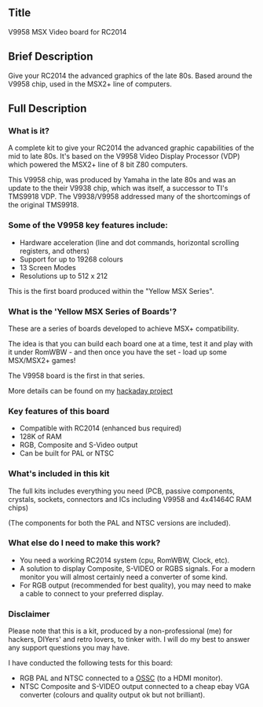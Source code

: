 

## Title

V9958 MSX Video board for RC2014

## Brief Description

Give your RC2014 the advanced graphics of the late 80s.  Based around the V9958 chip, used in the MSX2+ line of computers.

## Full Description

### What is it?

A complete kit to give your RC2014 the advanced graphic capabilities of the mid to late 80s. It's based on the V9958 Video Display Processor (VDP) which powered
the MSX2+ line of 8 bit Z80 computers.

This V9958 chip, was produced by Yamaha in the late 80s and was an update to the their V9938 chip, which was itself, a successor to TI's TMS9918 VDP.  The V9938/V9958 addressed many of the shortcomings of the original TMS9918.


### Some of the V9958 key features include:

* Hardware acceleration (line and dot commands, horizontal scrolling registers, and others)
* Support for up to 19268 colours
* 13 Screen Modes
* Resolutions up to 512 x 212

This is the first board produced within the "Yellow MSX Series".

### What is the 'Yellow MSX Series of Boards'?

These are a series of boards developed to achieve MSX+ compatibility.

The idea is that you can build each board one at a time, test it and play with it under RomWBW - and then once you have the set - load up some MSX/MSX2+ games!

The V9958 board is the first in that series.

More details can be found on my [hackaday project](https://hackaday.io/project/175574-msx-compatible-boards-for-rc2014)

### Key features of this board

* Compatible with RC2014 (enhanced bus required)
* 128K of RAM
* RGB, Composite and S-Video output
* Can be built for PAL or NTSC

### What's included in this kit

The full kits includes everything you need (PCB, passive components, crystals, sockets, connectors and ICs including V9958 and 4x41464C RAM chips)

(The components for both the PAL and NTSC versions are included).

### What else do I need to make this work?

* You need a working RC2014 system (cpu, RomWBW, Clock, etc).
* A solution to display Composite, S-VIDEO or RGBS signals.  For a modern monitor you will almost certainly need a converter of some kind.
* For RGB output (recommended for best quality), you may need to make a cable to connect to your preferred display.

### Disclaimer

Please note that this is a kit, produced by a non-professional (me) for hackers, DIYers' and retro lovers, to tinker with.  I will do my best to answer any support questions you may have.

I have conducted the following tests for this board:

- RGB PAL and NTSC connected to a [OSSC](https://www.retrorgb.com/ossc.html) (to a HDMI monitor).
- NTSC Composite and S-VIDEO output connected to a cheap ebay VGA converter (colours and quality output ok but not brilliant).
